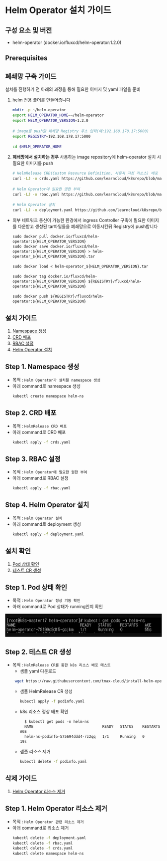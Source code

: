 # Helm Operator 설치 가이드

## 구성 요소 및 버전
* helm-operator (docker.io/fluxcd/helm-operator:1.2.0)

## Prerequisites

## 폐쇄망 구축 가이드
설치를 진행하기 전 아래의 과정을 통해 필요한 이미지 및 yaml 파일을 준비

1. helm 전용 폴더를 만들어줍니다

    ```bash
    mkdir -p ~/helm-operator
    export HELM_OPERATOR_HOME=~/helm-operator
    export HELM_OPERATOR_VERSION=1.2.0

    # image를 push할 폐쇄망 Registry 주소 입력(예:192.168.178.17:5000)
    export REGISTRY=192.168.178.17:5000

    cd $HELM_OPERATOR_HOME
    ```


2. **폐쇄망에서 설치하는 경우** 사용하는 image repository에 helm-operator 설치 시 필요한 이미지를 push
   
    ```bash
    # HelmRelease CRD(Custom Resource Definition, 사용자 지정 리소스) 배포
    curl -LJ -o crds.yaml https://github.com/learncloud/k8srepo/blob/main/v5.0/install-helm-operator-5.0/manifest/crds.yaml?raw=true

    # Helm Operator에 필요한 권한 부여
    curl -LJ -o rbac.yaml https://github.com/learncloud/k8srepo/blob/main/v5.0/install-helm-operator-5.0/manifest/rbac.yaml?raw=true

    # Helm Operator 설치
    curl -LJ -o deployment.yaml https://github.com/learncloud/k8srepo/blob/main/v5.0/install-helm-operator-5.0/manifest/deployment.yaml?raw=true


    ```


* 외부 네트워크 통신이 가능한 환경에서 ingress Controller 구축에 필요한 이미지를 다운받고 생성된 tar파일들을 폐쇄망으로 이동시킨뒤 Registry에 push합니다

    ```
    sudo docker pull docker.io/fluxcd/helm-operator:${HELM_OPERATOR_VERSION}
    sudo docker save docker.io/fluxcd/helm-operator:${HELM_OPERATOR_VERSION} > helm-operator_${HELM_OPERATOR_VERSION}.tar

    sudo docker load < helm-operator_${HELM_OPERATOR_VERSION}.tar

    sudo docker tag docker.io/fluxcd/helm-operator:${HELM_OPERATOR_VERSION} ${REGISTRY}/fluxcd/helm-operator:${HELM_OPERATOR_VERSION}

    sudo docker push ${REGISTRY}/fluxcd/helm-operator:${HELM_OPERATOR_VERSION}

    ```

## 설치 가이드
1. [Namespace 생성](#Step-1-Namespace-생성)
2. [CRD 배포](#Step-2-CRD-배포)
3. [RBAC 설정](#Step-3-RBAC-설정)
4. [Helm Operator 설치](#Step-4-Helm-Operator-설치)

## Step 1. Namespace 생성
* 목적 : `Helm Operator가 설치될 namespace 생성`
* 아래 command로 namespace 생성
	```bash
    kubectl create namespace helm-ns
	```

## Step 2. CRD 배포
* 목적 : `HelmRelease CRD 배포`
* 아래 command로 CRD 배포
	```bash
    kubectl apply -f crds.yaml
	```

## Step 3. RBAC 설정
* 목적 : `Helm Operator에 필요한 권한 부여`
* 아래 command로 RBAC 설정
	```bash
    kubectl apply -f rbac.yaml
	```

## Step 4. Helm Operator 설치
* 목적 : `Helm Operator 설치`
* 아래 command로 deployment 생성
	```bash
    kubectl apply -f deployment.yaml
	```

## 설치 확인
1. [Pod 상태 확인](#Step-1-Pod-상태-확인)
2. [테스트 CR 생성](#Step-2-테스트-CR-생성)

## Step 1. Pod 상태 확인
* 목적 : `Helm Operator 정상 기동 확인`
* 아래 command로 Pod 상태가 running인지 확인

![](https://github.com/learncloud/k8srepo/blob/main/v5.0/install-helm-operator-5.0/figure/helm.png)
    
	

## Step 2. 테스트 CR 생성
* 목적 : `HelmRelease CR를 통한 k8s 리소스 배포 테스트`
  * 샘플 yaml 다운로드
   ```bash
    wget https://raw.githubusercontent.com/tmax-cloud/install-helm-operator/5.0/manifest/podinfo.yaml
    ```
  * 샘플 HelmRelease CR 생성
	```bash
    kubectl apply -f podinfo.yaml
	```
  * k8s 리소스 정상 배포 확인
    ```console
	  $ kubectl get pods -n helm-ns
      NAME                               READY   STATUS    RESTARTS   AGE
      helm-ns-podinfo-575694ddd4-rz2qq   1/1     Running   0          19s
    ```
  * 샘플 리소스 제거
	```bash
    kubectl delete -f podinfo.yaml
	```

## 삭제 가이드
1. [Helm Operator 리소스 제거](#Step-1-Helm-Operator-리소스-제거)

## Step 1. Helm Operator 리소스 제거
* 목적 : `Helm Operator 관련 리소스 제거`
* 아래 command로 리소스 제거
	```bash
    kubectl delete -f deployment.yaml
    kubectl delete -f rbac.yaml
    kubectl delete -f crds.yaml
    kubectl delete namespace helm-ns
	```

